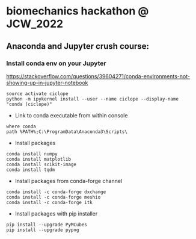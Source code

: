 # biomechanics hackathon @ JCW_2022

## Anaconda and Jupyter crush course:

### Install conda env on your Jupyter
https://stackoverflow.com/questions/39604271/conda-environments-not-showing-up-in-jupyter-notebook
```commandline
source activate ciclope
python -m ipykernel install --user --name ciclope --display-name "conda (ciclope)"
```

- Link to conda executable from within console
```commandline
where conda
path %PATH%;C:\ProgramData\Anaconda3\Scripts\
```

- Install packages
``` 
conda install numpy
conda install matplotlib
conda install scikit-image
conda install tqdm
```

- Install packages from conda-forge channel
```commandline
conda install -c conda-forge dxchange
conda install -c conda-forge meshio
conda install -c conda-forge itk
```

- Install packages with pip installer
```
pip install --upgrade PyMCubes
pip install --upgrade pypng
```

